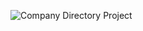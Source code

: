 ![Company Directory Project](https://github.com/koenigone/mohammadMoHMD/blob/Project2/CompanyDirectorySS.png?raw=true)

